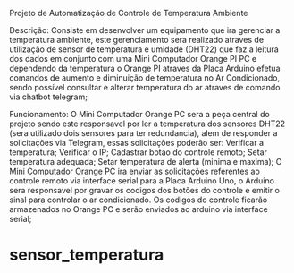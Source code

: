 
Projeto de Automatização de Controle de Temperatura Ambiente

Descrição:
	Consiste em desenvolver um equipamento que ira gerenciar a temperatura ambiente, este gerenciamento sera realizado atraves de utilização de sensor de temperatura e umidade (DHT22) que faz a leitura dos dados em conjunto com uma Mini Computador Orange PI PC e dependendo da temperatura o Orange PI atraves da Placa Arduino efetua comandos de aumento e diminuição de temperatura no Ar Condicionado, sendo possível consultar e alterar temperatura do ar atraves de comando via chatbot telegram;

Funcionamento:
	O Mini Computador Orange PC sera a peça central do projeto sendo este responsavel por ler a temperatura dos sensores DHT22 (sera utilizado dois sensores para ter redundancia), alem de responder a solicitações via Telegram, essas solicitações poderão ser:
Verificar a temperatura;
Verificar o IP;
Cadastrar botao do controle remoto;
Setar temperatura adequada; 
Setar temperatura de alerta (minima e maxima);
	O Mini Computador Orange PC ira enviar as solicitações referentes ao controle remoto via interface serial para a Placa Arduino Uno, o Arduino sera responsavel por gravar os codigos dos botões do controle e emitir o sinal para controlar o ar condicionado. Os codigos do controle ficarão armazenados no Orange PC e serão enviados ao arduino via interface serial;
# sensor_temperatura
